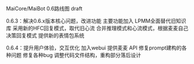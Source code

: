 MaiCore/MaiBot 0.6路线图 draft

0.6.3：解决0.6.x版本核心问题，改进功能
主要功能加入
LPMM全面替代旧知识库
采用新的HFC回复模式，取代旧心流
合并推理模式和心流模式，根据麦麦自己决策回复模式
提供新的表情包系统

0.6.4：提升用户体验，交互优化
加入webui
提供麦麦 API
修复prompt建构的各种问题
修复各种bug
调整代码文件结构，重构部分落后设计

